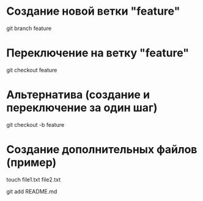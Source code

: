 # Создание новой ветки "feature"
git branch feature

# Переключение на ветку "feature"
git checkout feature

# Альтернатива (создание и переключение за один шаг)
git checkout -b feature

# Создание дополнительных файлов (пример)
touch file1.txt file2.txt

git add README.md
